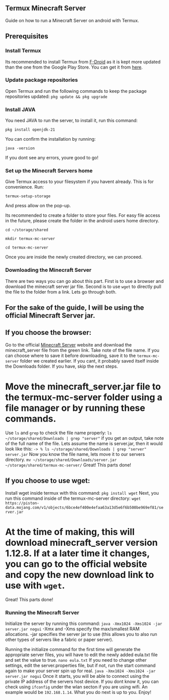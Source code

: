 ## Termux Minecraft Server
Guide on how to run a Minecraft Server on android with Termux.

## Prerequisites

### Install Termux
Its recommended to install Termux from [F-Droid](https://f-droid.org/en/) as it is kept more updated than the one from the Google Play Store. You can get it from [here](https://f-droid.org/en/packages/com.termux/).

### Update package repositories
Open Termux and run the following commands to keep the package repositories updated:
`pkg update && pkg upgrade`

### Install JAVA
You need JAVA to run the server, to install it, run this command:

`pkg install openjdk-21`

You can confirm the installation by running:

`java -version`

If you dont see any errors, youre good to go!

### Set up the Minecraft Servers home
Give Termux access to your filesystem if you havent already. This is for convenience. Run:

`termux-setup-storage`

And press allow on the pop-up.

Its recommended to create a folder to store your files. For easy file access in the future, please create the folder in the android users home directory.

`cd ~/storage/shared`

`mkdir termux-mc-server`

`cd termux-mc-server`

Once you are inside the newly created directory, we can proceed.

### Downloading the Minecraft Server
There are two ways you can go about this part. First is to use a browser and download the minecraft server jar file. Second is to use `wget` to directly pull the file to the folder from a link. Lets go through both.

## For the sake of the guide, I will be using the official Minecraft Server jar.

## If you choose the browser:
Go to the official [Minecraft Server](https://www.minecraft.net/en-us/download/server) website and download the minecraft_server file from the green link. Take note of the file name. If you can choose where to save it before downloading, save it to the `termux-mc-server` folder we created earlier. If you cant, it probably saved itself inside the Downloads folder. If you have, skip the next steps.

# Move the minecraft_server.jar file to the termux-mc-server folder using a file manager or by running these commands.
Use `ls` and `grep` to check the file name properly:
`ls ~/storage/shared/Downloads | grep "server"`
if you get an output, take note of the full name of the file. Lets assume the name is server.jar, then it would look like this:
`-> % ls ~/storage/shared/Downloads | grep "server"
server.jar`
Now you know the file name, lets move it to our servers directory.
`mv ~/storage/shared/Downloads/server.jar ~/storage/shared/termux-mc-server/`
Great! This parts done!

## If you choose to use wget:
Install wget inside termux with this command:
`pkg install wget`
Next, you run this command inside of the termux-mc-server directory:
`wget https://piston-data.mojang.com/v1/objects/6bce4ef400e4efaa63a13d5e6f6b500be969ef81/server.jar`
# At the time of making, this will download minecraft_server version 1.12.8. If at a later time it changes, you can go to the official website and copy the new download link to use with `wget`.

Great! This parts done!

### Running the Minecraft Server
Initialize the server by running this command:
`java -Xmx1024 -Xms1024 -jar server.jar nogui`
-Xmx and -Xms specify the max/smallest RAM allocations. -jar specifies the server jar to use (this allows you to also run other types of servers like a fabric or paper server).

Running the initialize command for the first time will generate the appropriate server files, you will have to edit the newly added eula.txt file and set the value to true.
`nano eula.txt`
If you need to change other settings, edit the server.properties file, but if not, run the start command again to make your server spin up for real.
`java -Xmx1024 -Xms1024 -jar server.jar nogui`
Once it starts, you will be able to connect using the private IP address of the servers host device. If you dont know it, you can check using `ifconfig` under the wlan secton if you are using wifi. An example would be `192.168.1.14`. What you do next is up to you. Enjoy!

